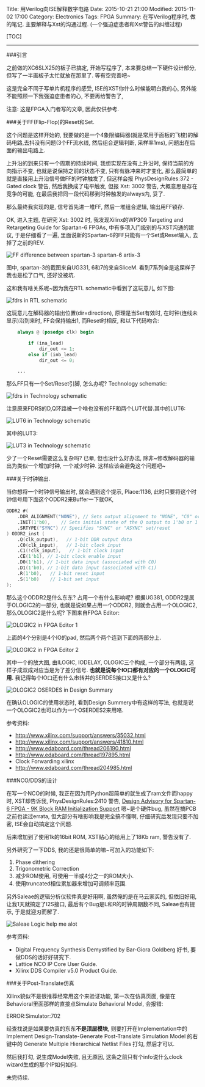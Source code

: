 Title: 用Verilog向ISE解释数字电路
Date: 2015-10-21 21:00
Modified: 2015-11-02 17:00
Category: Electronics
Tags: FPGA
Summary: 在写Verilog程序时, 做的笔记. 主要解释与Xst的沟通过程. (一个强迫症患者和Xst警告的纠缠过程)

[TOC]

---

###引言

之前做的XC6SLX25的板子已搞定, 开始写程序了, 本来要总结一下硬件设计部分, 但写了一半画板子太忙就放在那里了. 等有空完善吧~

这是完全不同于写单片机程序的感受, ISE的XST你什么时候能明白我的心, 另外能不能照顾一下我强迫症患者的心, 不要再给警告了,

注意: 这是FPGA入门者写的文章, 因此仅供参考.

###关于FF(Flip-Flop)的Reset和Set.

这个问题是这样开始的, 我要做的是一个4象限编码器(就是常用于面板的飞梭)的解码电路,去抖没有问题(3个FF流水线, 然后组合逻辑判断, 采样率1ms), 问题出在后面的输出电路上.

上升沿的到来只有一个周期的持续时间, 我想实现在没有上升沿时, 保持当前的方向指示不变, 也就是说保持之前的状态不变, 只有有脉冲来时才变化, 那么最简单的就是直接用上升沿信号做FF的时钟触发了, 但这样会报 PhysDesignRules:372 - Gated clock 警告, 然后我换成了电平触发, 但报 Xst: 3002 警告, 大概意思是存在竞争的可能, 在最后我把同一段代码移到时钟触发的always内, 妥了.

那么最终我实现的是, 信号首先进一堆FF, 然后一堆组合逻辑, 输出用FF锁存.

OK, 进入主题, 在研究 Xst: 3002 时, 我发现Xilinx的WP309 Targeting and Retargeting Guide for Spartan-6 FPGAs, 中有多项入门级别的与XST沟通的建议, 于是仔细看了一遍, 里面说新的Spartan-6的FF只能有一个Set或Reset输入, 去掉了之前的REV.

![FF difference between spartan-3 spartan-6 artix-3][1]

图中, spartan-3的截图来自UG331, 6和7的来自SliceM. 看到7系列全是这屎样子我也是松了口气, 还好没被坑.

这和我有啥关系呢~因为我在RTL schematic中看到了这玩意儿, 如下图:

![fdrs in RTL schematic][2]

这玩意儿在解码器的输出位置(dir=direction), 原理是当Set有效时, 在时钟(连线未显示)沿到来时, FF会保持输出1, 而Reset时相反, 和以下代码吻合:

```verilog
    always @ (posedge clk) begin

        if (ina_lead)
            dir_out <= 1;
        else if (inb_lead)
            dir_out <= 0;

    ...

```

那么FF只有一个Set/Reset引脚, 怎么办呢? Technology schematic:

![fdrs in Technology schematic][3]

注意原来FDRS的D,Q环路被一个啥也没有的FF和两个LUT代替.其中的LUT6:

![LUT6 in Technology schematic][4]

其中的LUT3:

![LUT3 in Technology schematic][5]

少了一个Reset需要这么复杂吗? 已晕, 但也没什么好办法, 除非~修改解码器的输出为类似一个增加时钟, 一个减少时钟. 这样应该会避免这个问题吧~

###关于时钟输出.

当你想将一个时钟信号输出时, 就会遇到这个提示, Place:1136, 此时只要将这个时钟信号用下面这个ODDR2来Buffer一下就OK,

```verilog
ODDR2 #(
    .DDR_ALIGNMENT("NONE"), // Sets output alignment to "NONE", "C0" or "C1"
    .INIT(1'b0),    // Sets initial state of the Q output to 1'b0 or 1'b1
    .SRTYPE("SYNC") // Specifies "SYNC" or "ASYNC" set/reset
) ODDR2_inst (
    .Q(clk_output),   // 1-bit DDR output data
    .C0(clk_input),   // 1-bit clock input
    .C1(!clk_input),   // 1-bit clock input
    .CE(1'b1), // 1-bit clock enable input
    .D0(1'b1), // 1-bit data input (associated with C0)
    .D1(1'b0), // 1-bit data input (associated with C1)
    .R(1'b0),   // 1-bit reset input
    .S(1'b0)    // 1-bit set input
);
```

那么这个ODDR2是什么东东? 占用一个有什么影响呢? 根据UG381, ODDR2是属于OLOGIC2的一部分, 也就是说如果占用一个ODDR2, 则就会占用一个OLOGIC2, 那么OLOGIC2是什么呢? 下图来自FPGA Editor:

![OLOGIC2 in FPGA Editor 1][6]

上面的4个分别是4个IO的pad, 然后两个两个连到下面的两部分上.

![OLOGIC2 in FPGA Editor 2][7]

其中一个的放大图, 由ILOGIC, IODELAY, OLOGIC三个构成, 一个部分有两组, 这样子成双成对应当是为了差分信号. **也就是说每个IO口都有对应的一个OLOGIC可用.** 我记得每个IO口还有什么串转并的SERDES接口又是什么?

![OLOGIC2 OSERDES in Design Summary][8]

在确认OLOGIC的使用状态时, 看到Design Summery中有这样的写法, 也就是说一个OLOGIC2也可以作为一个OSERDES2来用咯.

参考资料:

* <http://www.xilinx.com/support/answers/35032.html>
* <http://www.xilinx.com/support/answers/41810.html>
* <http://www.edaboard.com/thread206190.html>
* <http://www.edaboard.com/thread197895.html>
* Clock Forwarding xilinx
* <http://www.edaboard.com/thread204985.html>

###NCO/DDS的设计

在写一个NCO的时候, 我正在因为用Python超简单的就生成了ram文件而happy时, XST却告诉我, PhysDesignRules:2410 警告, [Design Advisory for Spartan-6 FPGA - 9K Block RAM Initialization Support](http://www.xilinx.com/support/answers/39999.html) 嗯~是个硬件bug, 虽然在搞PCB之前也读过errata, 但大部分有啥影响我是完全搞不懂啊, 仔细研究后发现只要不加密, ISE会自动搞定这个问题.

后来增加到了使用1k的16bit ROM, XST贴心的给用上了18Kb ram, 警告没有了.

另外研究了一下DDS, 我的还是很简单的嘛~可加入的功能如下:

1. Phase dithering
2. Trigonometric Correction
3. 减少ROM使用, 可使用一半或4分之一的ROM大小.
4. 使用truncated相位累加器来增加可调频率范围.

另外Saleae的逻辑分析仪软件真是好用啊, 虽然俺的是在马云家买的, 但依旧好用, 让我1天就搞定了I2S接口, 最后有个Bug是L和R的时钟周期数不同, Saleae也有提示, 于是就迎刃而解了.

![Saleae Logic help me alot][9]

参考资料:

* Digital Frequency Synthesis Demystified by Bar-Giora Goldberg 好书, 要做DDS的话好好研究下.
* Lattice NCO IP Core User Guide.
* Xilinx DDS Compiler v5.0 Product Guide.

###关于Post-Translate仿真

Xilinx貌似不是很推荐经常用这个来验证功能, 第一次在仿真页面, 像是在Behavioral里面那样的直接点Simulate Behavioral Model, 会报错:

ERROR:Simulator:702

经查找说是如果要仿真的东东**不是顶层模块**, 则要打开在Implementation中的Implement Design-Translate-Generate Post-Translate Simulation Model 的右键中的 Generate Multiple Hierarchical Netlist Files 打勾, 然后才可以. 

然后我打勾, 说生成Model失败, 且无原因, 这条之前只有个info说什么clock wizard生成的那个IP如何如何.





未完待续.

[1]: {filename}../images/yong-verilogxiang-isejie-shi-shu-zi-dian-lu/1.png
[2]: {filename}../images/yong-verilogxiang-isejie-shi-shu-zi-dian-lu/2.png
[3]: {filename}../images/yong-verilogxiang-isejie-shi-shu-zi-dian-lu/3.png
[4]: {filename}../images/yong-verilogxiang-isejie-shi-shu-zi-dian-lu/4.png
[5]: {filename}../images/yong-verilogxiang-isejie-shi-shu-zi-dian-lu/5.png
[6]: {filename}../images/yong-verilogxiang-isejie-shi-shu-zi-dian-lu/6.png
[7]: {filename}../images/yong-verilogxiang-isejie-shi-shu-zi-dian-lu/7.png
[8]: {filename}../images/yong-verilogxiang-isejie-shi-shu-zi-dian-lu/8.png
[9]: {filename}../images/yong-verilogxiang-isejie-shi-shu-zi-dian-lu/9.png
